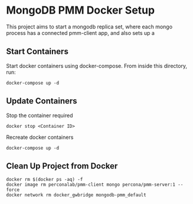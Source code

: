 # MongoDB PMM Docker Setup
This project aims to start a mongodb replica set, where each mongo process has a connected pmm-client app, and also sets up a 

## Start Containers
Start docker containers using docker-compose. From inside this directory, run:
```
docker-compose up -d
```

## Update Containers
Stop the container required
```
docker stop <Container ID>
```
Recreate docker containers 
```
docker-compose up -d 
```


## Clean Up Project from Docker
```
docker rm $(docker ps -aq) -f
docker image rm perconalab/pmm-client mongo percona/pmm-server:1 --force
docker network rm docker_gwbridge mongodb-pmm_default
```